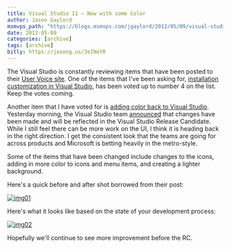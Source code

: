 ```yaml
---
title: Visual Studio 11 – Now with some Color
author: Jason Gaylord
msmvps_path: "https://blogs.msmvps.com/jgaylord/2012/05/09/visual-studio-11-now-with-some-color/"
date: 2012-05-09
categories: [archive]
tags: [archive]
bitly: https://jasong.us/3eINoYR
---
```


The Visual Studio is constantly reviewing items that have been posted to their [User Voice site](http://jasong.us/ydi2ri). One of the items that I've been asking for, [installation customization in Visual Studio](http://jasong.us/zYucyv), has been voted up to number 4 on the list. Keep the votes coming.

Another item that I have voted for is [adding color back to Visual Studio](http://jasong.us/JwYL1r). Yesterday morning, the Visual Studio team [announced](http://jasong.us/JwZi3z) that changes have been made and will be reflected in the Visual Studio Release Candidate. While I still feel there can be more work on the UI, I think it is heading back in the right direction. I get the consistent look that the teams are going for across products and Microsoft is betting heavily in the metro-style.

Some of the items that have been changed include changes to the icons, adding in more color to icons and menu items, and creating a lighter background.

Here's a quick before and after shot borrowed from their post:

[![img01](http://jasongaylord.com/Media/Default/Windows-Live-Writer/e67a1e277214_9151/img01_thumb.png "img01")](http://jasongaylord.com/Media/Default/Windows-Live-Writer/e67a1e277214_9151/img01_2.png)

Here's what it looks like based on the state of your development process:

[![img02](http://jasongaylord.com/Media/Default/Windows-Live-Writer/e67a1e277214_9151/img02_thumb.png "img02")](http://jasongaylord.com/Media/Default/Windows-Live-Writer/e67a1e277214_9151/img02_2.png)

Hopefully we'll continue to see more improvement before the RC.